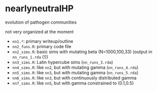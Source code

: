 # nearlyneutralHP

evolution of pathogen communities

not very organized at the moment

- `nn1.*`: primary writeup/outline
- `nn2_funs.R`: primary code file
- `nn2_sims.R`: basic sims with mutating beta (N=1000,100,33) (output in `nn_runs_1.rda` (!))
- `nn3_sims.R`: Latin hypercube sims (`nn_runs_3.rda`)
- `nn4_sims.R`: like `nn2`, but with mutating gamma (`nn_runs_4.rda`)
- `nn5_sims.R`: like `nn3`, but with mutating gamma (`nn_runs_5.rda`)
- `nn6_sims.R`: like `nn3`, but with continuously distributed gamma
- `nn7_sims.R`: like `nn5`, but with gamma constrained to (0.1,0.5)
